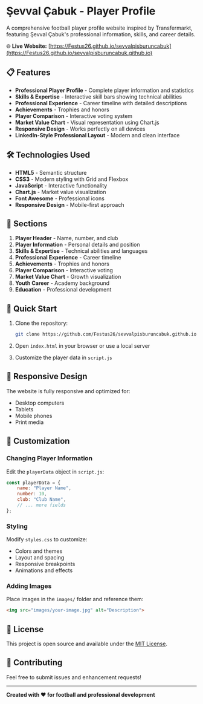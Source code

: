 # Şevval Çabuk - Player Profile

A comprehensive football player profile website inspired by Transfermarkt, featuring Şevval Çabuk's professional information, skills, and career details.

🌐 **Live Website:** [https://Festus26.github.io/sevvalpisburuncabuk](https://Festus26.github.io/sevvalpisburuncabuk.github.io)

## 📋 Features

- **Professional Player Profile** - Complete player information and statistics
- **Skills & Expertise** - Interactive skill bars showing technical abilities
- **Professional Experience** - Career timeline with detailed descriptions
- **Achievements** - Trophies and honors
- **Player Comparison** - Interactive voting system
- **Market Value Chart** - Visual representation using Chart.js
- **Responsive Design** - Works perfectly on all devices
- **LinkedIn-Style Professional Layout** - Modern and clean interface

## 🛠 Technologies Used

- **HTML5** - Semantic structure
- **CSS3** - Modern styling with Grid and Flexbox
- **JavaScript** - Interactive functionality
- **Chart.js** - Market value visualization
- **Font Awesome** - Professional icons
- **Responsive Design** - Mobile-first approach

## 🎯 Sections

1. **Player Header** - Name, number, and club
2. **Player Information** - Personal details and position
3. **Skills & Expertise** - Technical abilities and languages
4. **Professional Experience** - Career timeline
5. **Achievements** - Trophies and honors
6. **Player Comparison** - Interactive voting
7. **Market Value Chart** - Growth visualization
8. **Youth Career** - Academy background
9. **Education** - Professional development

## 🚀 Quick Start

1. Clone the repository:
   ```bash
   git clone https://github.com/Festus26/sevvalpisburuncabuk.github.io.git
   ```

2. Open `index.html` in your browser or use a local server

3. Customize the player data in `script.js`

## 📱 Responsive Design

The website is fully responsive and optimized for:
- Desktop computers
- Tablets
- Mobile phones
- Print media

## 🎨 Customization

### Changing Player Information
Edit the `playerData` object in `script.js`:

```javascript
const playerData = {
    name: "Player Name",
    number: 10,
    club: "Club Name",
    // ... more fields
};
```

### Styling
Modify `styles.css` to customize:
- Colors and themes
- Layout and spacing
- Responsive breakpoints
- Animations and effects

### Adding Images
Place images in the `images/` folder and reference them:
```html
<img src="images/your-image.jpg" alt="Description">
```

## 📄 License

This project is open source and available under the [MIT License](LICENSE).

## 🤝 Contributing

Feel free to submit issues and enhancement requests!

---

**Created with ❤️ for football and professional development**
